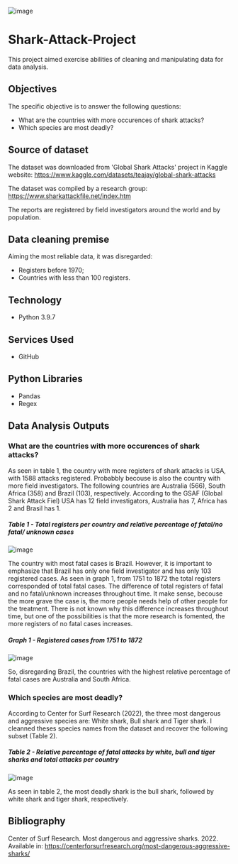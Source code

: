 ![image](https://user-images.githubusercontent.com/101889306/181923228-eaf792aa-cfdb-4aae-bc56-17904e178837.png)

# Shark-Attack-Project
This project aimed exercise abilities of cleaning and manipulating data for data analysis.

## Objectives
The specific objective is to answer the following questions:
- What are the countries with more occurences of shark attacks?
- Which species are most deadly?

## Source of dataset
The dataset was downloaded from 'Global Shark Attacks' project in Kaggle website:
https://www.kaggle.com/datasets/teajay/global-shark-attacks

The dataset was compiled by a research group:
https://www.sharkattackfile.net/index.htm

The reports are registered by field investigators around the world and by population.

## Data cleaning premise
Aiming the most reliable data, it was disregarded:
- Registers before 1970;
- Countries with less than 100 registers.

## Technology
- Python 3.9.7

## Services Used
- GitHub

## Python Libraries
- Pandas
- Regex

## Data Analysis Outputs
### What are the countries with more occurences of shark attacks?
As seen in table 1, the country with more registers of shark attacks is USA, with 1588 attacks registered. Probabbly becouse is also the country with more field investigators. 
The following countries are Australia (566), South Africa (358) and Brazil (103), respectively.
According to the GSAF (Global Shark Attack Fiel) USA has 12 field investigators, Australia has 7, Africa has 2 and Brasil has 1.

##### Table 1 - Total registers per country and relative percentage of fatal/no fatal/ unknown cases
![image](https://user-images.githubusercontent.com/101889306/181916637-87ad5946-db16-4a2d-b701-18e184e05468.png)

The country with most fatal cases is Brazil. However, it is important to emphasize that Brazil has only one field investigator and has only 103 registered cases.
As seen in graph 1, from 1751 to 1872 the total registers corresponded of total fatal cases. The difference of total registers of fatal and no fatal/unknown increases throughout time. It make sense, becouse the more grave the case is, the more people needs help of other people for the treatment. There is not known why this difference increases throughout time, but one of the possibilities is  that the more research is fomented, the more registers of no fatal cases increases.

##### Graph 1 - Registered cases from 1751 to 1872
![image](https://user-images.githubusercontent.com/101889306/181917335-cee0daa2-2915-480e-8eb5-0271b5d6a7c6.png)

So, disregarding Brazil, the countries with the highest relative percentage of fatal cases are Australia and South Africa.

### Which species are most deadly?
According to Center for Surf Research (2022), the three most dangerous and aggressive species are: White shark, Bull shark and Tiger shark.
I cleanned theses species names from the dataset and recover the following subset (Table 2).

##### Table 2 - Relative percentage of fatal attacks by white, bull and tiger sharks and total attacks per country
![image](https://user-images.githubusercontent.com/101889306/181917807-12d25b34-0231-4979-9385-21b852be7785.png)

As seen in table 2, the most deadly shark is the bull shark, followed by white shark and tiger shark, respectively.

## Bibliography
Center of Surf Research. Most dangerous and aggressive sharks. 2022. 
Available in: https://centerforsurfresearch.org/most-dangerous-aggressive-sharks/

